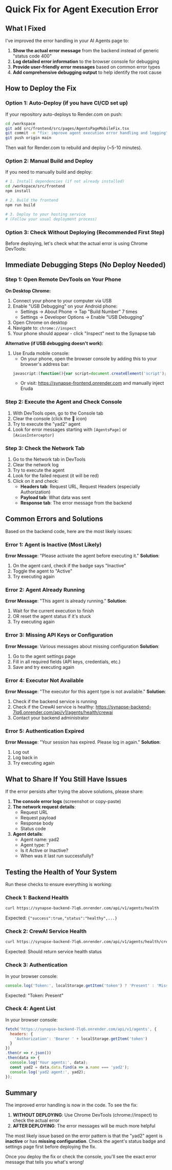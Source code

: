 # Quick Fix for Agent Execution Error

## What I Fixed

I've improved the error handling in your AI Agents page to:

1. **Show the actual error message** from the backend instead of generic "status code 400"
2. **Log detailed error information** to the browser console for debugging
3. **Provide user-friendly error messages** based on common error types
4. **Add comprehensive debugging output** to help identify the root cause

## How to Deploy the Fix

### Option 1: Auto-Deploy (if you have CI/CD set up)

If your repository auto-deploys to Render.com on push:

```bash
cd /workspace
git add src/frontend/src/pages/AgentsPageMobileFix.tsx
git commit -m "fix: improve agent execution error handling and logging"
git push origin main
```

Then wait for Render.com to rebuild and deploy (~5-10 minutes).

### Option 2: Manual Build and Deploy

If you need to manually build and deploy:

```bash
# 1. Install dependencies (if not already installed)
cd /workspace/src/frontend
npm install

# 2. Build the frontend
npm run build

# 3. Deploy to your hosting service
# (Follow your usual deployment process)
```

### Option 3: Check Without Deploying (Recommended First Step)

Before deploying, let's check what the actual error is using Chrome DevTools:

## Immediate Debugging Steps (No Deploy Needed)

### Step 1: Open Remote DevTools on Your Phone

**On Desktop Chrome:**
1. Connect your phone to your computer via USB
2. Enable "USB Debugging" on your Android phone:
   - Settings → About Phone → Tap "Build Number" 7 times
   - Settings → Developer Options → Enable "USB Debugging"
3. Open Chrome on desktop
4. Navigate to: `chrome://inspect`
5. Your phone should appear - click "Inspect" next to the Synapse tab

**Alternative (if USB debugging doesn't work):**
1. Use Eruda mobile console:
   - On your phone, open the browser console by adding this to your browser's address bar:
   ```javascript
   javascript:(function(){var script=document.createElement('script');script.src='https://cdn.jsdelivr.net/npm/eruda';document.body.appendChild(script);script.onload=function(){eruda.init();}})();
   ```
   - Or visit: https://synapse-frontend.onrender.com and manually inject Eruda

### Step 2: Execute the Agent and Check Console

1. With DevTools open, go to the Console tab
2. Clear the console (click the 🚫 icon)
3. Try to execute the "yad2" agent
4. Look for error messages starting with `[AgentsPage]` or `[AxiosInterceptor]`

### Step 3: Check the Network Tab

1. Go to the Network tab in DevTools
2. Clear the network log
3. Try to execute the agent
4. Look for the failed request (it will be red)
5. Click on it and check:
   - **Headers tab**: Request URL, Request Headers (especially Authorization)
   - **Payload tab**: What data was sent
   - **Response tab**: The error message from the backend

## Common Errors and Solutions

Based on the backend code, here are the most likely issues:

### Error 1: Agent is Inactive (Most Likely)
**Error Message**: "Please activate the agent before executing it."
**Solution**: 
1. On the agent card, check if the badge says "Inactive"
2. Toggle the agent to "Active"
3. Try executing again

### Error 2: Agent Already Running
**Error Message**: "This agent is already running."
**Solution**:
1. Wait for the current execution to finish
2. OR reset the agent status if it's stuck
3. Try executing again

### Error 3: Missing API Keys or Configuration
**Error Message**: Various messages about missing configuration
**Solution**:
1. Go to the agent settings page
2. Fill in all required fields (API keys, credentials, etc.)
3. Save and try executing again

### Error 4: Executor Not Available
**Error Message**: "The executor for this agent type is not available."
**Solution**:
1. Check if the backend service is running
2. Check if the CrewAI service is healthy: https://synapse-backend-7lq6.onrender.com/api/v1/agents/health/crewai
3. Contact your backend administrator

### Error 5: Authentication Expired
**Error Message**: "Your session has expired. Please log in again."
**Solution**:
1. Log out
2. Log back in
3. Try executing again

## What to Share If You Still Have Issues

If the error persists after trying the above solutions, please share:

1. **The console error logs** (screenshot or copy-paste)
2. **The network request details**:
   - Request URL
   - Request payload
   - Response body
   - Status code
3. **Agent details**:
   - Agent name: yad2
   - Agent type: ?
   - Is it Active or Inactive?
   - When was it last run successfully?

## Testing the Health of Your System

Run these checks to ensure everything is working:

### Check 1: Backend Health
```bash
curl https://synapse-backend-7lq6.onrender.com/api/v1/agents/health
```
Expected: `{"success":true,"status":"healthy",...}`

### Check 2: CrewAI Service Health
```bash
curl https://synapse-backend-7lq6.onrender.com/api/v1/agents/health/crewai
```
Expected: Should return service health status

### Check 3: Authentication
In your browser console:
```javascript
console.log('Token:', localStorage.getItem('token') ? 'Present' : 'Missing');
```
Expected: "Token: Present"

### Check 4: Agent List
In your browser console:
```javascript
fetch('https://synapse-backend-7lq6.onrender.com/api/v1/agents', {
  headers: {
    'Authorization': 'Bearer ' + localStorage.getItem('token')
  }
})
.then(r => r.json())
.then(data => {
  console.log('Your agents:', data);
  const yad2 = data.data.find(a => a.name === 'yad2');
  console.log('yad2 agent:', yad2);
});
```

## Summary

The improved error handling is now in the code. To see the fix:

1. **WITHOUT DEPLOYING**: Use Chrome DevTools (chrome://inspect) to check the actual error
2. **AFTER DEPLOYING**: The error messages will be much more helpful

The most likely issue based on the error pattern is that the "yad2" agent is **inactive** or has **missing configuration**. Check the agent's status badge and settings page first before deploying the fix.

Once you deploy the fix or check the console, you'll see the exact error message that tells you what's wrong!
